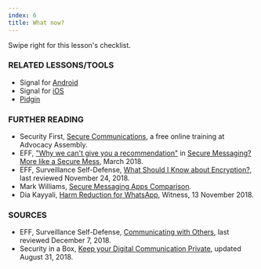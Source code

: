 ```yaml
---
index: 6
title: What now?
---
```

Swipe right for this lesson's checklist.

### RELATED LESSONS/TOOLS

*   Signal for [Android](umbrella://tools/messagging/s_signal-for-android.md)
*	Signal for [iOS](umbrella://tools/messagging/s_signal-for-ios.md)
*  	[Pidgin](umbrella://tools/messagging/s_pidgin.md)

### FURTHER READING

* 	Security First, [Secure Communications](https://advocacyassembly.org/en/courses/33/#/chapter/1/lesson/1), a free online training at Advocacy Assembly. 
*	EFF, ["Why we can't give you a recommendation"](https://www.eff.org/deeplinks/2018/03/why-we-cant-give-you-recommendation) in [Secure Messaging? More like a Secure Mess](https://www.eff.org/deeplinks/2018/03/secure-messaging-more-secure-mess), March 2018.
*   EFF, Surveillance Self-Defense, [What Should I Know about Encryption?](https://ssd.eff.org/en/module/what-should-i-know-about-encryption), last reviewed November 24, 2018. 
* Mark Williams, [Secure Messaging Apps Comparison](https://www.securemessagingapps.com/about/).
* Dia Kayyali, [Harm Reduction for WhatsApp](https://blog.witness.org/2018/11/harm-reduction-whatsapp/), Witness, 13 November 2018. 

### SOURCES

*   EFF, Surveillance Self-Defense, [Communicating with Others](https://ssd.eff.org/en/module/communicating-others), last reviewed December 7, 2018.
*   Security in a Box, [Keep your Digital Communication Private](https://securityinabox.org/en/guide/secure-communication/), updated August 31, 2018.